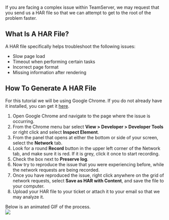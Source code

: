 <!--
title: "Generating a HAR File"
description: "Instructions on How To Generate a HAR File For Front End Debugging"
tags: "TeamServer FAQ HAR debug"
-->


If you are facing a complex issue within TeamServer, we may request that you send us a HAR file so that we can attempt to get to the root of the problem faster. 

## What Is A HAR File?
A HAR file specifically helps troubleshoot the following issues:
* Slow page load
* Timeout when performing certain tasks
* Incorrect page format
* Missing information after rendering


## How To Generate A HAR File

For this tutorial we will be using Google Chrome. If you do not already have it installed, you can get it [here](https://www.google.com/chrome/browser/desktop/index.html).

1. Open Google Chrome and navigate to the page where the issue is occurring.
2. From the Chrome menu bar select **View > Developer > Developer Tools** or right click and select **Inspect Element**.
3. From the panel that opens at either the bottom or side of your screen, select the **Network** tab.
4. Look for a round **Record** button in the upper left corner of the Network tab, and make sure it is red. If it is grey, click it once to start recording.
5. Check the box next to **Preserve log**.
6. Now try to reproduce the issue that you were experiencing before, while the network requests are being recorded.
7. Once you have reproduced the issue, right click anywhere on the grid of network requests, select **Save as HAR with Content**, and save the file to your computer.
8. Upload your HAR file to your ticket or attach it to your email so that we may analyze it.


Below is an animated GIF of the process.
<BR>
<a href="assets/images/generatehar.gif" rel="lightbox" title="Generating A HAR File"><img class="thumbnail" src="assets/images/generatehar.gif"/></a>


